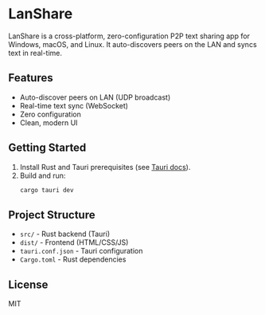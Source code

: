 # LanShare

LanShare is a cross-platform, zero-configuration P2P text sharing app for Windows, macOS, and Linux. It auto-discovers peers on the LAN and syncs text in real-time.

## Features
- Auto-discover peers on LAN (UDP broadcast)
- Real-time text sync (WebSocket)
- Zero configuration
- Clean, modern UI

## Getting Started
1. Install Rust and Tauri prerequisites (see [Tauri docs](https://tauri.app/v1/guides/getting-started/prerequisites/)).
2. Build and run:
   ```sh
   cargo tauri dev
   ```

## Project Structure
- `src/` - Rust backend (Tauri)
- `dist/` - Frontend (HTML/CSS/JS)
- `tauri.conf.json` - Tauri configuration
- `Cargo.toml` - Rust dependencies

## License
MIT
